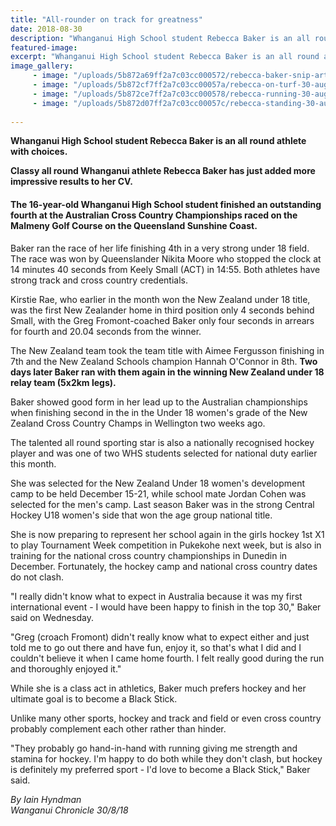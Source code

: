 ```yaml
---
title: "All-rounder on track for greatness"
date: 2018-08-30
description: "Whanganui High School student Rebecca Baker is an all round athlete with choices..."
featured-image: 
excerpt: "Whanganui High School student Rebecca Baker is an all round athlete with choices."
image_gallery:
	 - image: "/uploads/5b872a69ff2a7c03cc000572/rebecca-baker-snip-article-30-aug.PNG"
	 - image: "/uploads/5b872cf7ff2a7c03cc00057a/rebecca-on-turf-30-aug.PNG"
	 - image: "/uploads/5b872ce7ff2a7c03cc000578/rebecca-running-30-aug.PNG"
	 - image: "/uploads/5b872d07ff2a7c03cc00057c/rebecca-standing-30-aug.PNG"
	
---
```


<p><strong>Whanganui High School student Rebecca Baker is an all round athlete with choices.</strong></p>
<p class="element element-paragraph"><strong>Classy all round Whanganui athlete Rebecca Baker has just added more impressive results to her CV.</strong></p>
<h4 class="element element-paragraph">The 16-year-old Whanganui High School student finished an outstanding fourth at the Australian Cross Country Championships raced on the Malmeny Golf Course on the Queensland Sunshine Coast.</h4>
<p class="element element-paragraph">Baker ran the race of her life finishing 4th in a very strong under 18 field. The race was won by Queenslander Nikita Moore who stopped the clock at 14 minutes 40 seconds from Keely Small (ACT) in 14:55. Both athletes have strong track and cross country credentials.</p>
<p class="element element-paragraph">Kirstie Rae, who earlier in the month won the New Zealand under 18 title, was the first New Zealander home in third position only 4 seconds behind Small, with the Greg Fromont-coached Baker only four seconds in arrears for fourth and 20.04 seconds from the winner.</p>
<p class="element element-paragraph">The New Zealand team took the team title with Aimee Fergusson finishing in 7th and the New Zealand Schools champion Hannah O'Connor in 8th. <strong>Two days later Baker ran with them again in the winning New Zealand under 18 relay team (5x2km legs).</strong></p>
<p class="element element-paragraph">Baker showed good form in her lead up to the Australian championships when finishing second in the in the Under 18 women's grade of the New Zealand Cross Country Champs in Wellington two weeks ago.</p>
<p class="element element-paragraph">The talented all round sporting star is also a nationally recognised hockey player and was one of two WHS students selected for national duty earlier this month.</p>
<p class="element element-paragraph">She was selected for the New Zealand Under 18 women's development camp to be held December 15-21, while school mate Jordan Cohen was selected for the men's camp. Last season Baker was in the strong Central Hockey U18 women's side that won the age group national title.</p>
<p class="element element-paragraph">She is now preparing to represent her school again in the girls hockey 1st X1 to play Tournament Week competition in Pukekohe next week, but is also in training for the national cross country championships in Dunedin in December. Fortunately, the hockey camp and national cross country dates do not clash.</p>
<p class="element element-paragraph">"I really didn't know what to expect in Australia because it was my first international event - I would have been happy to finish in the top 30," Baker said on Wednesday.</p>
<p class="element element-paragraph">"Greg (croach Fromont) didn't really know what to expect either and just told me to go out there and have fun, enjoy it, so that's what I did and I couldn't believe it when I came home fourth. I felt really good during the run and thoroughly enjoyed it."</p>
<p class="element element-paragraph">While she is a class act in athletics, Baker much prefers hockey and her ultimate goal is to become a Black Stick.</p>
<p class="element element-paragraph">Unlike many other sports, hockey and track and field or even cross country probably complement each other rather than hinder.</p>
<p class="element element-paragraph">"They probably go hand-in-hand with running giving me strength and stamina for hockey. I'm happy to do both while they don't clash, but hockey is definitely my preferred sport - I'd love to become a Black Stick," Baker said.</p>
<p class="element element-paragraph"><em>By Iain Hyndman</em><br /><em>Wanganui Chronicle 30/8/18</em></p>

